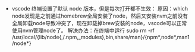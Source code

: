 - vscode 终端设置了默认 node 版本，但是每次打开都不生效：
原因：which node发现是之前通过homebrew全局安装了node，然后又安装nvm之前没有全局卸载node导致冲突了，现在卸载掉brew安装的node，vscode可以正常使用nvm管理node了。
解决办法：在终端中运行 sudo rm -rf /usr/local/{lib/node{,/.npm,_modules},bin,share/man}/{npm*,node*,man1/node*}
